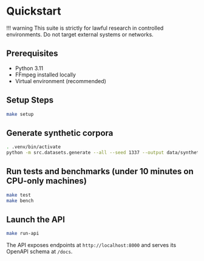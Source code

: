 # Quickstart

!!! warning
    This suite is strictly for lawful research in controlled environments. Do not target external systems or networks.

## Prerequisites

- Python 3.11
- FFmpeg installed locally
- Virtual environment (recommended)

## Setup Steps

```bash
make setup
```

## Generate synthetic corpora

```bash
. .venv/bin/activate
python -m src.datasets.generate --all --seed 1337 --output data/synthetic
```

## Run tests and benchmarks (under 10 minutes on CPU-only machines)

```bash
make test
make bench
```

## Launch the API

```bash
make run-api
```

The API exposes endpoints at `http://localhost:8000` and serves its OpenAPI schema at `/docs`.
